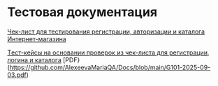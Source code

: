 # Тестовая документация
[Чек-лист для тестирования регистрации, авторизации и каталога Интернет-магазина](https://docs.google.com/spreadsheets/d/1LOarT4aEw9wiuSmOXgYIXIVSnXfLRODcb79oN7x2uDI/edit?gid=0#gid=0)

[Tест-кейсы на основании проверок из чек-листа для регистрации, логина и каталога](https://app.qase.io/project/G101?previewMode=side&suite=30&tab=properties) [PDF}(https://github.com/AlexeevaMariaQA/Docs/blob/main/G101-2025-09-03.pdf)
